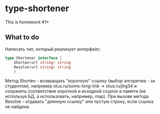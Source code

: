 # type-shortener

This is homework #1*

## What to do

Написать тип, который реализует интерфейс:

```go
type Shortener interface {
	Shorten(url string) string
	Resolve(url string) string
	}
```

Метод Shorten - возвращать "короткую" ссылку (выбор алгоритма - за студентом), например otus.ru/some-long-link -> otus.ru/jhg34 и сохранять соответствие короткой и исходной ссылок в памяти (не используя БД, а использовать, например, map).
При вызове метода Resolve - отдавать "длинную ссылку" или пустую строку, если ссылка не найдена.

